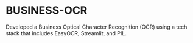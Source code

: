 # BUSINESS-OCR
Developed a Business Optical Character Recognition (OCR) using a tech stack that includes EasyOCR, Streamlit, and PIL. 
